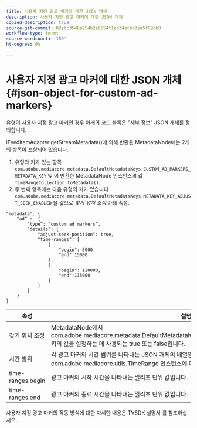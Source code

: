 ```yaml
---
title: 사용자 지정 광고 마커에 대한 JSON 개체
description: 사용자 지정 광고 마커에 대한 JSON 개체
copied-description: true
source-git-commit: 02ebc3548a254b2a6554f1ab34afbb3ea5f09bb8
workflow-type: tm+mt
source-wordcount: '159'
ht-degree: 0%

---
```


# 사용자 지정 광고 마커에 대한 JSON 개체 {#json-object-for-custom-ad-markers}

유형이 사용자 지정 광고 마커인 경우 아래의 코드 블록은 &quot;세부 정보&quot; JSON 개체를 정의합니다.

IFeedItemAdapter:getStreamMetadata()에 의해 반환된 MetadataNode에는 2개의 항목이 포함되어 있습니다.
1. 유형의 키가 있는 항목 `com.adobe.mediacore.metadata.DefaultMetadataKeys.CUSTOM_AD_MARKERS_METADATA_KEY` 및 이 반환한 MetadataNode 인스턴스의 값 `TimeRangeCollection.toMetadata()`.
1. 두 번째 항목에는 다음 유형의 키가 있습니다 `com.adobe.mediacore.metadata.DefaultMetadataKeys.METADATA_KEY_ADJUST_SEEK_ENABLED` 을 값으로 *찾기 위치 조정* 아래 속성.

```
“metadata”: {
    “ad” :  {
        “type”: “custom ad markers”,
        “details”: {
            "adjust-seek-position": true,
            "time-ranges": [
                {
                    "begin": 5000,
                    "end":15000
                },
                {
                    "begin": 120000,
                    "end":135000
                }
            ]
        }
    }
}
```

| 속성 | 설명 |
|---|---|
| 찾기 위치 조정 | MetadataNode에서 com.adobe.mediacore.metadata.DefaultMetadataKeys.METADATA_KEY_ADJUST_SEEK_ENABLED 키의 값을 설정하는 데 사용되는 true 또는 false입니다. |
| 시간 범위 | 각 광고 마커의 시간 범위를 나타내는 JSON 개체의 배열입니다. 각 JSON 개체 항목은 com.adobe.mediacore.utils.TimeRange 인스턴스에 매핑됩니다. |
| time-ranges.begin | 광고 마커의 시작 시간을 나타내는 밀리초 단위 값입니다. |
| time-ranges.end | 광고 마커의 종료 시간을 나타내는 밀리초 단위 값입니다. |

사용자 지정 광고 마커의 작동 방식에 대한 자세한 내용은 TVSDK 설명서 를 참조하십시오.
